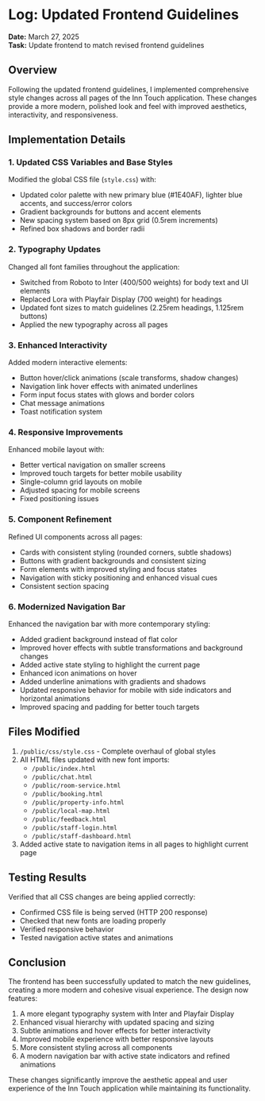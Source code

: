 # Log: Updated Frontend Guidelines

**Date:** March 27, 2025  
**Task:** Update frontend to match revised frontend guidelines

## Overview

Following the updated frontend guidelines, I implemented comprehensive style changes across all pages of the Inn Touch application. These changes provide a more modern, polished look and feel with improved aesthetics, interactivity, and responsiveness.

## Implementation Details

### 1. Updated CSS Variables and Base Styles

Modified the global CSS file (`style.css`) with:
- Updated color palette with new primary blue (#1E40AF), lighter blue accents, and success/error colors
- Gradient backgrounds for buttons and accent elements
- New spacing system based on 8px grid (0.5rem increments)
- Refined box shadows and border radii

### 2. Typography Updates

Changed all font families throughout the application:
- Switched from Roboto to Inter (400/500 weights) for body text and UI elements
- Replaced Lora with Playfair Display (700 weight) for headings
- Updated font sizes to match guidelines (2.25rem headings, 1.125rem buttons)
- Applied the new typography across all pages

### 3. Enhanced Interactivity

Added modern interactive elements:
- Button hover/click animations (scale transforms, shadow changes)
- Navigation link hover effects with animated underlines
- Form input focus states with glows and border colors
- Chat message animations
- Toast notification system

### 4. Responsive Improvements

Enhanced mobile layout with:
- Better vertical navigation on smaller screens
- Improved touch targets for better mobile usability
- Single-column grid layouts on mobile
- Adjusted spacing for mobile screens
- Fixed positioning issues

### 5. Component Refinement

Refined UI components across all pages:
- Cards with consistent styling (rounded corners, subtle shadows)
- Buttons with gradient backgrounds and consistent sizing
- Form elements with improved styling and focus states
- Navigation with sticky positioning and enhanced visual cues
- Consistent section spacing

### 6. Modernized Navigation Bar

Enhanced the navigation bar with more contemporary styling:
- Added gradient background instead of flat color
- Improved hover effects with subtle transformations and background changes
- Added active state styling to highlight the current page
- Enhanced icon animations on hover
- Added underline animations with gradients and shadows
- Updated responsive behavior for mobile with side indicators and horizontal animations
- Improved spacing and padding for better touch targets

## Files Modified

1. `/public/css/style.css` - Complete overhaul of global styles
2. All HTML files updated with new font imports:
   - `/public/index.html`
   - `/public/chat.html`
   - `/public/room-service.html`
   - `/public/booking.html`
   - `/public/property-info.html`
   - `/public/local-map.html`
   - `/public/feedback.html`
   - `/public/staff-login.html`
   - `/public/staff-dashboard.html`
3. Added active state to navigation items in all pages to highlight current page

## Testing Results

Verified that all CSS changes are being applied correctly:
- Confirmed CSS file is being served (HTTP 200 response)
- Checked that new fonts are loading properly
- Verified responsive behavior
- Tested navigation active states and animations

## Conclusion

The frontend has been successfully updated to match the new guidelines, creating a more modern and cohesive visual experience. The design now features:

1. A more elegant typography system with Inter and Playfair Display
2. Enhanced visual hierarchy with updated spacing and sizing
3. Subtle animations and hover effects for better interactivity
4. Improved mobile experience with better responsive layouts
5. More consistent styling across all components
6. A modern navigation bar with active state indicators and refined animations

These changes significantly improve the aesthetic appeal and user experience of the Inn Touch application while maintaining its functionality. 